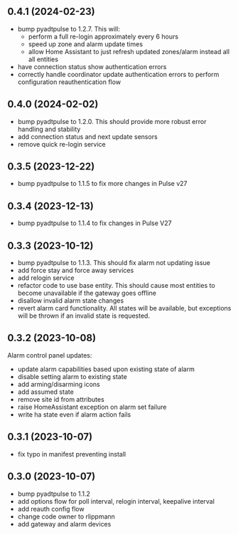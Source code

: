 ## 0.4.1 (2024-02-23)

* bump pyadtpulse to 1.2.7.
  This will:
  * perform a full re-login approximately every 6 hours
  * speed up zone and alarm update times
  * allow Home Assistant to just refresh updated zones/alarm instead all all entities
* have connection status show authentication errors
* correctly handle coordinator update authentication errors to perform configuration reauthentication flow

## 0.4.0 (2024-02-02)

* bump pyadtpulse to 1.2.0.  This should provide more robust error handling and stability
* add connection status and next update sensors
* remove quick re-login service

## 0.3.5 (2023-12-22)

* bump pyadtpulse to 1.1.5 to fix more changes in Pulse v27

## 0.3.4 (2023-12-13)

* bump pyadtpulse to 1.1.4 to fix changes in Pulse V27

## 0.3.3 (2023-10-12)

* bump pyadtpulse to 1.1.3.  This should fix alarm not updating issue
* add force stay and force away services
* add relogin service
* refactor code to use base entity.  This should cause most entities to become unavailable if the gateway goes offline
* disallow invalid alarm state changes
* revert alarm card functionality.  All states will be available, but exceptions will be thrown if an invalid state is requested.

## 0.3.2 (2023-10-08)

Alarm control panel updates:
* update alarm capabilities based upon existing state of alarm
* disable setting alarm to existing state
* add arming/disarming icons
* add assumed state
* remove site id from attributes
* raise HomeAssistant exception on alarm set failure
* write ha state even if alarm action fails

## 0.3.1 (2023-10-07)

* fix typo in manifest preventing install

## 0.3.0 (2023-10-07)

* bump pyadtpulse to 1.1.2
* add options flow for poll interval, relogin interval, keepalive interval
* add reauth config flow
* change code owner to rlippmann
* add gateway and alarm devices
